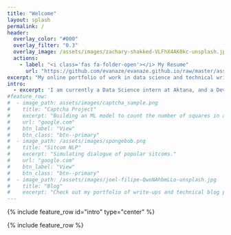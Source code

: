```yaml
---
title: "Welcome"
layout: splash
permalink: /
header:
  overlay_color: "#000"
  overlay_filter: "0.3" 
  overlay_image: /assets/images/zachary-shakked-VLFhX4AK0kc-unsplash.jpg
  actions:
    - label: "<i class='fas fa-folder-open'></i> My Resume"
      url: "https://github.com/evanaze/evanaze.github.io/raw/master/assets/documents/2020_AzevedoEvan.pdf"
excerpt: "My online portfolio of work in data science and technical writing."
intro: 
  - excerpt: 'I am currently a Data Science intern at Aktana, and a Developer Advocate at Amberdata. I am currently looking for a full time position in Data Science or Machine Learning.'
#feature_row:
#  - image_path: assets/images/captcha_sample.png
#    title: "Captcha Project"
#    excerpt: "Building an ML model to count the number of squares in a noisy image."
#    url: "google.com"
#    btn_label: "View"
#    btn_class: "btn--primary"
#  - image_path: /assets/images/spongebob.png
#    title: "Sitcom NLP"
#    excerpt: "Simulating dialogue of popular sitcoms."
#    url: "google.com"
#    btn_label: "View"
#    btn_class: "btn--primary"
#  - image_path: /assets/images/joel-filipe-QwoNAhbmLLo-unsplash.jpg
#    title: "Blog"
#    excerpt: "Check out my portfolio of write-ups and technical blog posts."
---
```


{% include feature_row id="intro" type="center" %}

{% include feature_row %}